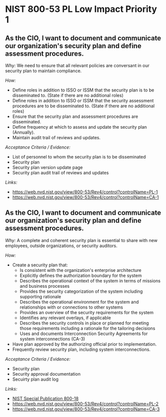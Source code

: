 # NIST 800-53 PL Low Impact Priority 1

## As the CIO, I want to document and communicate our organization's security plan and define assessment procedures.

*Why:*
We need to ensure that all relevant policies are conversant in our security plan to maintain compliance.


*How:* 
* Define roles in addition to ISSO or ISSM that the security plan is to be disseminated to. (State if there are no additional roles)
* Define roles in addition to ISSO or ISSM that the security assessment procedures are to be disseminated to. (State if there are no additional roles)
* Ensure that the security plan and assessment procedures are disseminated.
* Define frequency at which to assess and update the security plan (Annually).
* Maintain audit trail of reviews and updates.


*Acceptance Criteria / Evidence:*
* List of personnel to whom the security plan is to be disseminated
* Security plan
* Security plan version update page
* Security plan audit trail of reviews and updates


*Links:*
* https://web.nvd.nist.gov/view/800-53/Rev4/control?controlName=PL-1
* https://web.nvd.nist.gov/view/800-53/Rev4/control?controlName=CA-1
## As the CIO, I want to document and communicate our organization's security plan and define assessment procedures.

*Why:*
A complete and coherent security plan is essential to share with new employees, outside organizations, or security auditors.


*How:* 
* Create a security plan that:
  * Is consistent with the organization's enterprise architecture
  * Explicitly defines the authorization boundary for the system
  * Describes the operational context of the system in terms of missions and business processes
  * Provides the security categorization of the system including supporting rationale
  * Describes the operational environment for the system and relationships with or connections to other systems
  * Provides an overview of the security requirements for the system
  * Identifies any relevant overlays, if applicable
  * Describes the security controls in place or planned for meeting those requirements including a rationale for the tailoring decisions
  * Uses and documents Interconnection Security Agreements for system interconnections (CA-3)
* Have plan approved by the authorizing official prior to implementation.
* Frequently review security plan, including system interconnections.


*Acceptance Criteria / Evidence:*
* Security plan
* Security approval documentation
* Secuirty plan audit log


*Links:*
* [NIST Special Publication 800-18](http://csrc.nist.gov/publications/PubsSPs.html#800-18)
* https://web.nvd.nist.gov/view/800-53/Rev4/control?controlName=PL-2
* https://web.nvd.nist.gov/view/800-53/Rev4/control?controlName=CA-3
